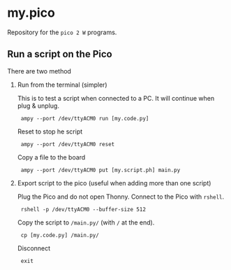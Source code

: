 # my.pico

Repository for the `pico 2 W` programs.

## Run a script on the Pico

There are two method

1. Run from the terminal (simpler)

    This is to test a script when connected to a PC. It will continue when plug & unplug. 

        ampy --port /dev/ttyACM0 run [my.code.py]

    Reset to stop he script 
    
        ampy --port /dev/ttyACM0 reset

    Copy a file to the board 

        ampy --port /dev/ttyACM0 put [my.script.ph] main.py

1. Export script to the pico (useful when adding more than one script)

    Plug the Pico and do not open Thonny. Connect to the Pico with `rshell`. 

        rshell -p /dev/ttyACM0 --buffer-size 512

    Copy the script to `/main.py/` (with `/` at the end).

        cp [my.code.py] /main.py/

    Disconnect 

        exit 



